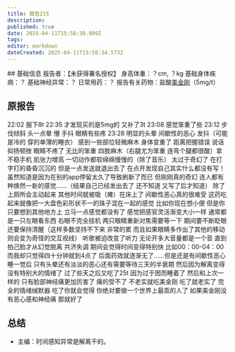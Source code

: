 ```yaml
---
title: 报告215
description: 
published: true
date: 2025-04-11T15:58:39.009Z
tags: 
editor: markdown
dateCreated: 2025-04-11T15:58:34.573Z
---
```


﻿## 基础信息
报告者：【未获得署名授权】
身高体重：？cm, ？kg
基础身体疾病：？
基础神经异常：？
日常用药：？
报告有关药物：盐酸[美金刚](/drug/MMT)（5mg/t）

## 原报告
22:02 服下8t
22:35 才发现买的是5mg的 又补了3t
23:08 感觉笨重了些
23:12 步伐倾斜 头一点晕 懵 手抖 眼睛有些疼
23:28 明显的头晕 间歇性的恶心 发抖（可能是冷的 穿的单薄的睡衣）
感到一些部位轻微麻木 身体变重了 距离把握错误 说话抑扬顿挫  眼睛不疼了 无比的笨重 四肢麻木（右腿尤为笨重 连弯个腿都很酸）拿不稳手机 肌张力增高 一切动作都软绵绵慢慢的（除了音乐）
太过于奇幻了 在打字打的昏昏沉沉的 但是一点发送就退出去了 在点开发现自己其实什么都没有写！虽然知道是因为在别的app停留太久了导致刷新了而已 但刚刚真的奇幻 连人都有种焕然一新的感觉……（结果自己已经发出去了 还不知道 又写了后才知道）
除了上厕所会主动起来 其他时间就被吸（瘫）在床上了 间歇性恶心真的很难受 这药吃起来就像把一大盘色彩形状不一的珠子混在一起的感觉 比如你现在想小便 但是你只要想到其他地方上 立马一点感觉都没有了  感觉把感官灵活渐变大小一样 通常都是一只左眼看东西 右眼不完全挂机 两只眼睛重新对焦需要等一下 期间要不断眨眼 还要保持清醒（这样多数坚持不下来 非常的累 而且如果眼睛多作出了其他的移动 则会变为奇怪的交互视线） 听歌被迫改变了听力 无论开多大音量都是一个音 直到拍己脸才从幻觉脱离 共济失调
期间会觉得时间变得特别快 比如00：00-04：00 而我却只觉得四十分钟就到4点了
后面药效就逐渐无了……但是还是有间歇性恶心
睡一觉后 只有头晕还有淡淡的恶心还有需要等待三天的半衰期 然后因为解离变得没有特别大的情绪了 
过了些天之后又吃了25t 因为过于困而睡着了 然后和上次一样的 只有脸部神经痛更加厉害了 痛的受不了 
不老实就吃美金刚 吃了就老实了 完全的情绪缄默器 吃了你就会觉得 你绝对要做一个世界上最乖的人了 如果美金刚没有恶心感和神经痛 那就好了

## 总结
- 主编：时间感知异常是解离干的。